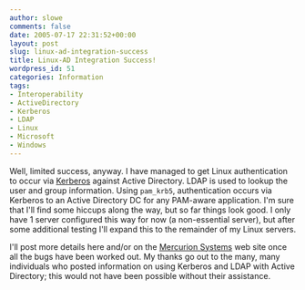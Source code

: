 ```yaml
---
author: slowe
comments: false
date: 2005-07-17 22:31:52+00:00
layout: post
slug: linux-ad-integration-success
title: Linux-AD Integration Success!
wordpress_id: 51
categories: Information
tags:
- Interoperability
- ActiveDirectory
- Kerberos
- LDAP
- Linux
- Microsoft
- Windows
---
```


Well, limited success, anyway. I have managed to get Linux authentication to occur via [Kerberos](http://web.mit.edu/kerberos/www) against Active Directory. LDAP is used to lookup the user and group information. Using `pam_krb5`, authentication occurs via Kerberos to an Active Directory DC for any PAM-aware application. I'm sure that I'll find some hiccups along the way, but so far things look good. I only have 1 server configured this way for now (a non-essential server), but after some additional testing I'll expand this to the remainder of my Linux servers.

I'll post more details here and/or on the [Mercurion Systems](http://www.mercurionsystems.com/index.html) web site once all the bugs have been worked out. My thanks go out to the many, many individuals who posted information on using Kerberos and LDAP with Active Directory; this would not have been possible without their assistance.
